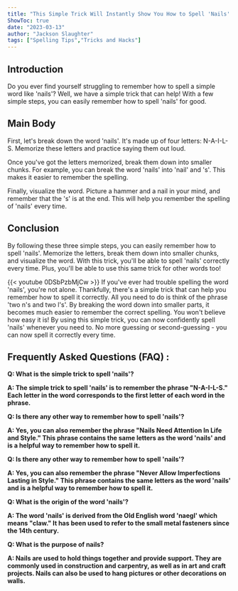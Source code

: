 ```yaml
---
title: "This Simple Trick Will Instantly Show You How to Spell 'Nails' - You Won't Believe It!"
ShowToc: true 
date: "2023-03-13"
author: "Jackson Slaughter" 
tags: ["Spelling Tips","Tricks and Hacks"]
---
```

## Introduction

Do you ever find yourself struggling to remember how to spell a simple word like 'nails'? Well, we have a simple trick that can help! With a few simple steps, you can easily remember how to spell 'nails' for good.

## Main Body

First, let's break down the word 'nails'. It's made up of four letters: N-A-I-L-S. Memorize these letters and practice saying them out loud.

Once you've got the letters memorized, break them down into smaller chunks. For example, you can break the word 'nails' into 'nail' and 's'. This makes it easier to remember the spelling.

Finally, visualize the word. Picture a hammer and a nail in your mind, and remember that the 's' is at the end. This will help you remember the spelling of 'nails' every time.

## Conclusion

By following these three simple steps, you can easily remember how to spell 'nails'. Memorize the letters, break them down into smaller chunks, and visualize the word. With this trick, you'll be able to spell 'nails' correctly every time. Plus, you'll be able to use this same trick for other words too!

{{< youtube 0DSbPzbMjCw >}} 
If you've ever had trouble spelling the word 'nails', you're not alone. Thankfully, there's a simple trick that can help you remember how to spell it correctly. All you need to do is think of the phrase 'two n's and two l's'. By breaking the word down into smaller parts, it becomes much easier to remember the correct spelling. You won't believe how easy it is! By using this simple trick, you can now confidently spell 'nails' whenever you need to. No more guessing or second-guessing - you can now spell it correctly every time.

## Frequently Asked Questions (FAQ) :
**Q: What is the simple trick to spell 'nails'?**

**A: The simple trick to spell 'nails' is to remember the phrase "N-A-I-L-S." Each letter in the word corresponds to the first letter of each word in the phrase.**

**Q: Is there any other way to remember how to spell 'nails'?**

**A: Yes, you can also remember the phrase "Nails Need Attention In Life and Style." This phrase contains the same letters as the word 'nails' and is a helpful way to remember how to spell it.**

**Q: Is there any other way to remember how to spell 'nails'?**

**A: Yes, you can also remember the phrase "Never Allow Imperfections Lasting in Style." This phrase contains the same letters as the word 'nails' and is a helpful way to remember how to spell it.**

**Q: What is the origin of the word 'nails'?**

**A: The word 'nails' is derived from the Old English word 'naegl' which means "claw." It has been used to refer to the small metal fasteners since the 14th century.**

**Q: What is the purpose of nails?**

**A: Nails are used to hold things together and provide support. They are commonly used in construction and carpentry, as well as in art and craft projects. Nails can also be used to hang pictures or other decorations on walls.**





